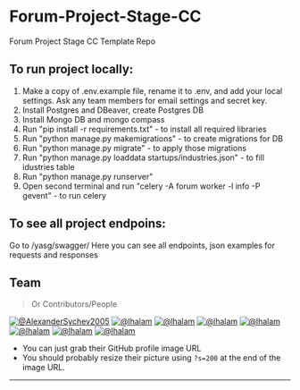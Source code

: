 # Forum-Project-Stage-CC
Forum Project Stage CC Template Repo

## To run project locally:

 1) Make a copy of .env.example file, rename it to .env, and add your local settings. Ask any team members for email settings and secret key.
 2) Install Postgres and DBeaver, create Postgres DB 
 3) Install Mongo DB and mongo compass
 4) Run "pip install -r requirements.txt" - to install all required libraries
 5) Run "python manage.py makemigrations" - to create migrations for DB
 6) Run "python manage.py migrate" - to apply those migrations 
 7) Run "python manage.py loaddata startups/industries.json" - to fill idustries table
 8) Run "python manage.py runserver" 
 9) Open second terminal and run "celery -A forum  worker -l info -P gevent" - to run celery

## To see all project endpoins:

Go to /yasg/swagger/
Here you can see all endpoints, json examples for requests and responses

## Team

> Or Contributors/People

[![@AlexanderSychev2005](https://avatars.githubusercontent.com/u/49594203?v=4&s=200)](https://github.com/AlexanderSychev2005)
[![@lhalam](https://avatars3.githubusercontent.com/u/3837059?s=100&v=4)](https://github.com/lhalam)
[![@lhalam](https://avatars3.githubusercontent.com/u/3837059?s=100&v=4)](https://github.com/lhalam)
[![@lhalam](https://avatars3.githubusercontent.com/u/3837059?s=100&v=4)](https://github.com/lhalam) 
[![@lhalam](https://avatars3.githubusercontent.com/u/3837059?s=100&v=4)](https://github.com/lhalam)
[![@lhalam](https://avatars3.githubusercontent.com/u/3837059?s=100&v=4)](https://github.com/lhalam)
[![@lhalam](https://avatars3.githubusercontent.com/u/3837059?s=100&v=4)](https://github.com/lhalam)
[![@lhalam](https://avatars3.githubusercontent.com/u/3837059?s=100&v=4)](https://github.com/lhalam)  

- You can just grab their GitHub profile image URL
- You should probably resize their picture using `?s=200` at the end of the image URL.

---


